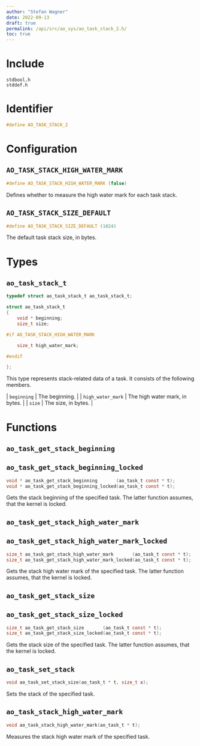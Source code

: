 ```yaml
---
author: "Stefan Wagner"
date: 2022-09-13
draft: true
permalink: /api/src/ao_sys/ao_task_stack_2.h/
toc: true
---
```


# Include

`stdbool.h` <br/>
`stddef.h`

# Identifier

```c
#define AO_TASK_STACK_2
```

# Configuration

## `AO_TASK_STACK_HIGH_WATER_MARK`

```c
#define AO_TASK_STACK_HIGH_WATER_MARK (false)
```

Defines whether to measure the high water mark for each task stack.

## `AO_TASK_STACK_SIZE_DEFAULT`

```c
#define AO_TASK_STACK_SIZE_DEFAULT (1024)
```

The default task stack size, in bytes.

# Types

## `ao_task_stack_t`

```c
typedef struct ao_task_stack_t ao_task_stack_t;
```

```c
struct ao_task_stack_t
{
    void * beginning;
    size_t size;

#if AO_TASK_STACK_HIGH_WATER_MARK

    size_t high_water_mark;

#endif

};
```

This type represents stack-related data of a task. It consists of the following members.

| `beginning` | The beginning. |
| `high_water_mark` | The high water mark, in bytes. |
| `size` | The size, in bytes. |

# Functions

## `ao_task_get_stack_beginning`
## `ao_task_get_stack_beginning_locked`

```c
void * ao_task_get_stack_beginning       (ao_task_t const * t);
void * ao_task_get_stack_beginning_locked(ao_task_t const * t);
```

Gets the stack beginning of the specified task. The latter function assumes, that the kernel is locked.

## `ao_task_get_stack_high_water_mark`
## `ao_task_get_stack_high_water_mark_locked`

```c
size_t ao_task_get_stack_high_water_mark       (ao_task_t const * t);
size_t ao_task_get_stack_high_water_mark_locked(ao_task_t const * t);
```

Gets the stack high water mark of the specified task. The latter function assumes, that the kernel is locked.

## `ao_task_get_stack_size`
## `ao_task_get_stack_size_locked`

```c
size_t ao_task_get_stack_size       (ao_task_t const * t);
size_t ao_task_get_stack_size_locked(ao_task_t const * t);
```

Gets the stack size of the specified task. The latter function assumes, that the kernel is locked.

## `ao_task_set_stack`

```c
void ao_task_set_stack_size(ao_task_t * t, size_t x);
```

Sets the stack of the specified task.

## `ao_task_stack_high_water_mark`

```c
void ao_task_stack_high_water_mark(ao_task_t * t);
```

Measures the stack high water mark of the specified task.
